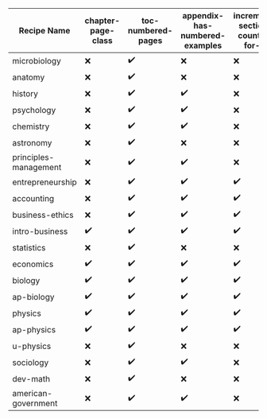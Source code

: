 | Recipe Name | chapter-page-class | toc-numbered-pages | appendix-has-numbered-examples | increment-section-counter-for-lo | trash-abstract-in-preface | EOCsection-links | appendix-top-title-copy |
| --- | --- | --- | --- | --- | --- | --- | --- |
| microbiology | :x: | :heavy_check_mark: | :x: | :x: | :x: | :x: | :heavy_check_mark: |
| anatomy | :x: | :heavy_check_mark: | :x: | :x: | :x: | :x: | :x: |
| history | :x: | :heavy_check_mark: | :heavy_check_mark: | :x: | :x: | :x: | :x: |
| psychology | :x: | :heavy_check_mark: | :heavy_check_mark: | :x: | :x: | :x: | :heavy_check_mark: |
| chemistry | :x: | :heavy_check_mark: | :heavy_check_mark: | :x: | :x: | :x: | :heavy_check_mark: |
| astronomy | :x: | :heavy_check_mark: | :x: | :x: | :x: | :x: | :heavy_check_mark: |
| principles-management | :x: | :heavy_check_mark: | :heavy_check_mark: | :x: | :x: | :x: | :x: |
| entrepreneurship | :x: | :heavy_check_mark: | :heavy_check_mark: | :heavy_check_mark: | :heavy_check_mark: | :x: | :x: |
| accounting | :x: | :heavy_check_mark: | :heavy_check_mark: | :heavy_check_mark: | :x: | :x: | :x: |
| business-ethics | :x: | :heavy_check_mark: | :heavy_check_mark: | :heavy_check_mark: | :heavy_check_mark: | :x: | :x: |
| intro-business | :heavy_check_mark: | :heavy_check_mark: | :heavy_check_mark: | :heavy_check_mark: | :heavy_check_mark: | :x: | :x: |
| statistics | :x: | :heavy_check_mark: | :x: | :x: | :x: | :x: | :heavy_check_mark: |
| economics | :heavy_check_mark: | :heavy_check_mark: | :heavy_check_mark: | :heavy_check_mark: | :heavy_check_mark: | :heavy_check_mark: | :heavy_check_mark: |
| biology | :heavy_check_mark: | :heavy_check_mark: | :heavy_check_mark: | :heavy_check_mark: | :heavy_check_mark: | :heavy_check_mark: | :heavy_check_mark: |
| ap-biology | :heavy_check_mark: | :heavy_check_mark: | :heavy_check_mark: | :heavy_check_mark: | :heavy_check_mark: | :heavy_check_mark: | :heavy_check_mark: |
| physics | :heavy_check_mark: | :heavy_check_mark: | :heavy_check_mark: | :heavy_check_mark: | :heavy_check_mark: | :heavy_check_mark: | :heavy_check_mark: |
| ap-physics | :heavy_check_mark: | :heavy_check_mark: | :heavy_check_mark: | :heavy_check_mark: | :heavy_check_mark: | :heavy_check_mark: | :heavy_check_mark: |
| u-physics | :x: | :heavy_check_mark: | :x: | :x: | :x: | :x: | :heavy_check_mark: |
| sociology | :x: | :heavy_check_mark: | :heavy_check_mark: | :x: | :x: | :x: | :heavy_check_mark: |
| dev-math | :x: | :heavy_check_mark: | :x: | :x: | :x: | :x: | :heavy_check_mark: |
| american-government | :x: | :heavy_check_mark: | :heavy_check_mark: | :x: | :x: | :x: | :heavy_check_mark: |
